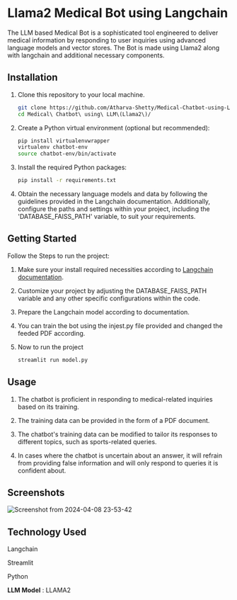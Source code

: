 

# Llama2 Medical Bot using Langchain    

The LLM based Medical Bot is a sophisticated tool engineered to deliver medical information by responding to user inquiries using advanced language models and vector stores. The Bot is made using Llama2 along with langchain and additional necessary components.



## Installation

1. Clone this repository to your local machine.

    ```bash
    git clone https://github.com/Atharva-Shetty/Medical-Chatbot-using-Langchain-and-LLama2.git
    cd Medical\ Chatbot\ using\ LLM\(Llama2\)/

    ```

2. Create a Python virtual environment (optional but recommended):

    ```bash
    pip install virtualenvwrapper
    virtualenv chatbot-env
    source chatbot-env/bin/activate  
    ```

3. Install the required Python packages:

    ```bash
    pip install -r requirements.txt
    ```

4. Obtain the necessary language models and data by following the guidelines provided in the Langchain documentation. Additionally, configure the paths and settings within your project, including the 'DATABASE_FAISS_PATH' variable, to suit your requirements.

## Getting Started

Follow the Steps to run the project:

1. Make sure your install required necessities according to [Langchain documentation](https://python.langchain.com/docs/integrations/vectorstores/faiss/).

2. Customize your project by adjusting the DATABASE_FAISS_PATH variable and any other specific configurations within the code.


3. Prepare the Langchain model according to documentation. 

4. You can train the bot using the injest.py file provided and changed the feeded PDF according.

5. Now to run the project

    ```bash
    streamlit run model.py
    ```

## Usage

1. The chatbot is proficient in responding to medical-related inquiries based on its training.

2. The training data can be provided in the form of a PDF document.

3. The chatbot's training data can be modified to tailor its responses to different topics, such as sports-related queries.

4. In cases where the chatbot is uncertain about an answer, it will refrain from providing false information and will only respond to queries it is confident about.



## Screenshots
![Screenshot from 2024-04-08 23-53-42](https://github.com/Atharva-Shetty/Medical-Chatbot-using-Langchain-and-LLama2/assets/94366989/740b56a2-c438-4268-a4c7-54f60db8a370)


## Technology Used

Langchain

Streamlit

Python

**LLM Model** : LLAMA2


 
